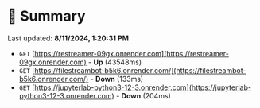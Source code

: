 # 📖 Summary
Last updated: **8/11/2024, 1:20:31 PM**

- `GET` [https://restreamer-09gx.onrender.com](https://restreamer-09gx.onrender.com) - **Up** (43548ms)
- `GET` [https://filestreambot-b5k6.onrender.com/](https://filestreambot-b5k6.onrender.com/) - **Down** (133ms)
- `GET` [https://jupyterlab-python3-12-3.onrender.com](https://jupyterlab-python3-12-3.onrender.com) - **Down** (204ms)
